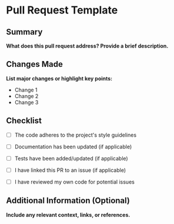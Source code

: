 # Pull Request Template

## Summary
**What does this pull request address? Provide a brief description.**


## Changes Made
**List major changes or highlight key points:**
- Change 1
- Change 2
- Change 3


## Checklist
- [ ] The code adheres to the project's style guidelines
- [ ] Documentation has been updated (if applicable)
- [ ] Tests have been added/updated (if applicable)
- [ ] I have linked this PR to an issue (if applicable)
- [ ] I have reviewed my own code for potential issues


## Additional Information (Optional)
**Include any relevant context, links, or references.**  

